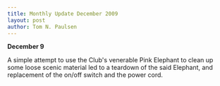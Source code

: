 ```yaml
---
title: Monthly Update December 2009 
layout: post
author: Tom N. Paulsen
---
```




 **December 9**   
  
 A simple attempt to use the Club's venerable Pink Elephant to clean up some loose scenic material led to a teardown of the said Elephant, and replacement of the on/off switch and the power cord. 
 
 